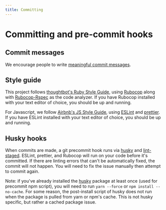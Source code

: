 ```yaml
---
title: Committing
---
```


# Committing and pre-commit hooks

## Commit messages

We encourage people to write
[meaningful commit messages](https://chris.beams.io/posts/git-commit/).

## Style guide

This project follows
[thoughtbot's Ruby Style Guide](https://github.com/thoughtbot/guides/blob/master/style/ruby/.rubocop.yml),
using [Rubocop](https://github.com/bbatsov/rubocop) along with
[Rubocop-Rspec](https://github.com/backus/rubocop-rspec) as the code analyzer.
If you have Rubocop installed with your text editor of choice, you should be up
and running.

For Javascript, we follow
[Airbnb's JS Style Guide](https://github.com/airbnb/javascript), using
[ESLint](https://eslint.org) and
[prettier](https://github.com/prettier/prettier). If you have ESLint installed
with your text editor of choice, you should be up and running.

## Husky hooks

When commits are made, a git precommit hook runs via
[husky](https://github.com/typicode/husky) and
[lint-staged](https://github.com/okonet/lint-staged). ESLint, prettier, and
Rubocop will run on your code before it's committed. If there are linting errors
that can't be automatically fixed, the commit will not happen. You will need to
fix the issue manually then attempt to commit again.

Note: if you've already installed the [husky](https://github.com/typicode/husky)
package at least once (used for precommit npm script), you will need to run
`yarn --force` or `npm install --no-cache`. For some reason, the post-install
script of husky does not run when the package is pulled from yarn or npm's
cache. This is not husky specific, but rather a cached package issue.

